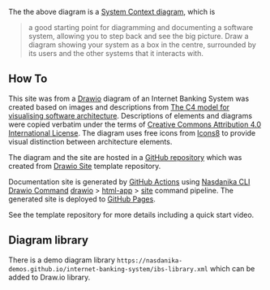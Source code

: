 
The the above diagram is a [System Context diagram](https://c4model.com/#SystemContextDiagram), which is

> a good starting point for diagramming and 
> documenting a software system, allowing you to step back 
> and see the big picture. Draw a diagram showing your system as a box
>  in the centre, surrounded by its users and the other systems that it
> interacts with.

## How To

This site was from a [Drawio](https://www.drawio.com/) diagram of an Internet Banking System was created based on images and descriptions from [The C4 model for visualising software architecture](https://c4model.com/).
Descriptions of elements and diagrams were copied verbatim under the terms of [Creative Commons Attribution 4.0 International License](https://creativecommons.org/licenses/by/4.0/).
The diagram uses free icons from [Icons8](https://icons8.com/) to provide visual distinction between architecture elements. 

The diagram and the site are hosted in a [GitHub repository](https://github.com/Nasdanika-Demos/internet-banking-system) which was created from [Drawio Site](https://github.com/Nasdanika-Templates/drawio-site) template repository.

Documentation site is generated by [GitHub Actions](https://docs.github.com/en/actions) using 
[Nasdanika CLI Drawio Command](https://docs.nasdanika.org/nsd-cli/nsd/drawio/index.html) 
[drawio](https://docs.nasdanika.org/nsd-cli/nsd/drawio/index.html) > [html-app](https://docs.nasdanika.org/nsd-cli/nsd/drawio/html-app/index.html) > [site](https://docs.nasdanika.org/nsd-cli/nsd/drawio/html-app/site/index.html) command pipeline.
The generated site is deployed to [GitHub Pages](https://pages.github.com/).

See the template repository for more details including a quick start video.

## Diagram library

There is a demo diagram library ``https://nasdanika-demos.github.io/internet-banking-system/ibs-library.xml`` which can be added to Draw.io library.
